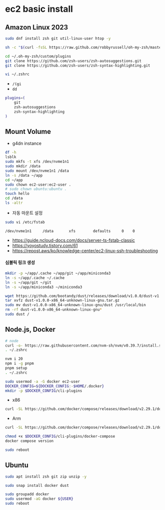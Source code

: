 # ec2 basic install

## Amazon Linux 2023
```sh
sudo dnf install zsh git util-linux-user htop -y

sh -c "$(curl -fsSL https://raw.github.com/robbyrussell/oh-my-zsh/master/tools/install.sh)"
```
```sh
cd ~/.oh-my-zsh/custom/plugins
git clone https://github.com/zsh-users/zsh-autosuggestions.git
git clone https://github.com/zsh-users/zsh-syntax-highlighting.git
```

```sh
vi ~/.zshrc
```
- `/(gi`
- `dd`

```sh
plugins=(
    git
    zsh-autosuggestions
    zsh-syntax-highlighting
)
```

## Mount Volume
- g4dn instance

```sh
df -h
lsblk
sudo mkfs -t xfs /dev/nvme1n1
sudo mkdir /data
sudo mount /dev/nvme1n1 /data
ln -s /data ~/app
cd ~/app
sudo chown ec2-user:ec2-user .
# sudo chown ubuntu:ubuntu .
touch hello
cd /data
ls -altr
```

- 자동 마운트 설정
```sh
sudo vi /etc/fstab
```

```
/dev/nvme1n1     /data       xfs        defaults     0    0
```

- https://guide.ncloud-docs.com/docs/server-ts-fstab-classic
- https://yoyostudy.tistory.com/61
- https://repost.aws/ko/knowledge-center/ec2-linux-ssh-troubleshooting

#### 심볼릭 링크 생성

```sh
mkdir -p ~/app/.cache ~/app/git ~/app/miniconda3
ln -s ~/app/.cache ~/.cache
ln -s ~/app/git ~/git
ln -s ~/app/miniconda3 ~/miniconda3
```

```sh
wget https://github.com/bootandy/dust/releases/download/v1.0.0/dust-v1.0.0-x86_64-unknown-linux-gnu.tar.gz
tar xvfz dust-v1.0.0-x86_64-unknown-linux-gnu.tar.gz
sudo mv dust-v1.0.0-x86_64-unknown-linux-gnu/dust /usr/local/bin
rm -rf dust-v1.0.0-x86_64-unknown-linux-gnu*
sudo dust /
```

## Node.js, Docker

```sh
# node
curl -o- https://raw.githubusercontent.com/nvm-sh/nvm/v0.39.7/install.sh | bash
. ~/.zshrc
```

```sh
nvm i 20
npm i -g pnpm
pnpm setup
. ~/.zshrc
```

```sh
sudo usermod -a -G docker ec2-user
DOCKER_CONFIG=${DOCKER_CONFIG:-$HOME/.docker}
mkdir -p $DOCKER_CONFIG/cli-plugins
```

- x86
```sh
curl -SL https://github.com/docker/compose/releases/download/v2.29.1/docker-compose-linux-x86_64 -o $DOCKER_CONFIG/cli-plugins/docker-compose
```
- Arm
```sh
curl -SL https://github.com/docker/compose/releases/download/v2.29.1/docker-compose-linux-armv7 -o $DOCKER_CONFIG/cli-plugins/docker-compose
```

```sh
chmod +x $DOCKER_CONFIG/cli-plugins/docker-compose
docker compose version
```

```sh
sudo reboot
```


## Ubuntu

```sh
sudo apt install zsh git zip unzip -y
```

```sh
sudo snap install docker dust
```

```sh
sudo groupadd docker
sudo usermod -aG docker ${USER}
sudo reboot
```

